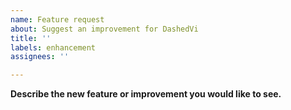 ```yaml
---
name: Feature request
about: Suggest an improvement for DashedVi
title: ''
labels: enhancement
assignees: ''

---
```


**Describe the new feature or improvement you would like to see.**
